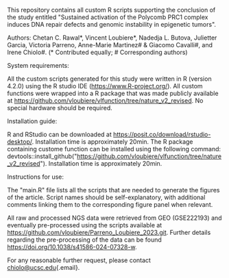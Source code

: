 This repository contains all custom R scripts supporting the conclusion of the study entitled "Sustained activation of the Polycomb PRC1 complex induces DNA repair defects and genomic instability in epigenetic tumors".

Authors: Chetan C. Rawal*, Vincent Loubiere*, Nadedja L. Butova, Julietter Garcia, Victoria Parreno, Anne-Marie Martinez# & Giacomo Cavalli#, and Irene Chiolo#. (\* Contributed equally; \# Corresponding authors)

System requirements:

All the custom scripts generated for this study were written in R (version 4.2.0) using the R studio IDE (<https://www.R-project.org/>). All custom functions were wrapped into a R package that was made publicly available at <https://github.com/vloubiere/vlfunction/tree/nature_v2_revised>. No special hardware should be required.

Installation guide:

R and RStudio can be downloaded at <https://posit.co/download/rstudio-desktop/>. Installation time is approximately 20min. The R package containing custome function can be installed using the following command: devtools::install_github("<https://github.com/vloubiere/vlfunction/tree/nature_v2_revised>"). Installation time is approximately 20min.

Instructions for use:

The "main.R" file lists all the scripts that are needed to generate the figures of the article. Script names should be self-explanatory, with additional comments linking them to the corresponding figure panel when relevant.

All raw and processed NGS data were retrieved from GEO (GSE222193) and eventually pre-processed using the scripts available at <https://github.com/vloubiere/Parreno_Loubiere_2023.git>. Further details regarding the pre-processing of the data can be found <https://doi.org/10.1038/s41586-024-07328-w>.

For any reasonable further request, please contact [chiolo\@ucsc.edu](mailto:chiolo@ucsc.edu){.email}.
